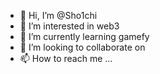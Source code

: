 - 👋 Hi, I’m @Sho1chi 
- 👀 I’m interested in web3 
- 🌱 I’m currently learning gamefy 
- 💞️ I’m looking to collaborate on 
- 📫 How to reach me ...

<!---
Sho1chi/Sho1chi is a ✨ special ✨ repository because its `README.md` (this file) appears on your GitHub profile.
You can click the Preview link to take a look at your changes.
--->
